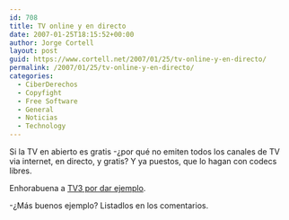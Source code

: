 ```yaml
---
id: 708
title: TV online y en directo
date: 2007-01-25T18:15:52+00:00
author: Jorge Cortell
layout: post
guid: https://www.cortell.net/2007/01/25/tv-online-y-en-directo/
permalink: /2007/01/25/tv-online-y-en-directo/
categories:
  - CiberDerechos
  - Copyfight
  - Free Software
  - General
  - Noticias
  - Technology
---
```

Si la TV en abierto es gratis -¿por qué no emiten todos los canales de TV via internet, en directo, y gratis? Y ya puestos, que lo hagan con codecs libres.

Enhorabuena a <a target="_blank" title="TV3 online con codec libre y gratis" href="https://www.tv3.cat/3alacarta/provapilot/">TV3 por dar ejemplo</a>.

-¿Más buenos ejemplo? Listadlos en los comentarios.